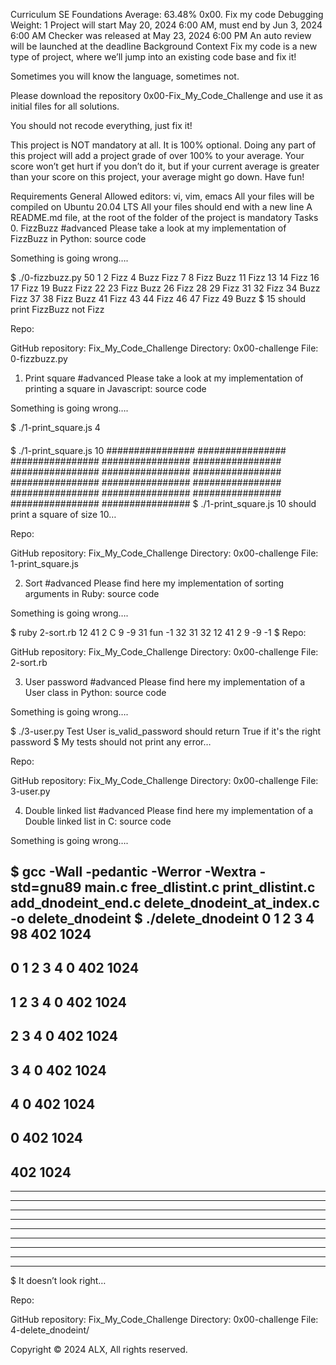
Curriculum
SE Foundations
Average: 63.48%
0x00. Fix my code
Debugging
 Weight: 1
 Project will start May 20, 2024 6:00 AM, must end by Jun 3, 2024 6:00 AM
 Checker was released at May 23, 2024 6:00 PM
 An auto review will be launched at the deadline
Background Context
Fix my code is a new type of project, where we’ll jump into an existing code base and fix it!

Sometimes you will know the language, sometimes not.

Please download the repository 0x00-Fix_My_Code_Challenge and use it as initial files for all solutions.

You should not recode everything, just fix it!

This project is NOT mandatory at all. It is 100% optional. Doing any part of this project will add a project grade of over 100% to your average. Your score won’t get hurt if you don’t do it, but if your current average is greater than your score on this project, your average might go down. Have fun!

Requirements
General
Allowed editors: vi, vim, emacs
All your files will be compiled on Ubuntu 20.04 LTS
All your files should end with a new line
A README.md file, at the root of the folder of the project is mandatory
Tasks
0. FizzBuzz
#advanced
Please take a look at my implementation of FizzBuzz in Python: source code

Something is going wrong….

$ ./0-fizzbuzz.py 50
1 2 Fizz 4 Buzz Fizz 7 8 Fizz Buzz 11 Fizz 13 14 Fizz 16 17 Fizz 19 Buzz Fizz 22 23 Fizz Buzz 26 Fizz 28 29 Fizz 31 32 Fizz 34 Buzz Fizz 37 38 Fizz Buzz 41 Fizz 43 44 Fizz 46 47 Fizz 49 Buzz
$
15 should print FizzBuzz not Fizz

Repo:

GitHub repository: Fix_My_Code_Challenge
Directory: 0x00-challenge
File: 0-fizzbuzz.py
  
1. Print square
#advanced
Please take a look at my implementation of printing a square in Javascript: source code

Something is going wrong….

$ ./1-print_square.js 4
####
####
####
####
$ ./1-print_square.js 10
################
################
################
################
################
################
################
################
################
################
################
################
################
################
################
################
$
./1-print_square.js 10 should print a square of size 10…

Repo:

GitHub repository: Fix_My_Code_Challenge
Directory: 0x00-challenge
File: 1-print_square.js
  
2. Sort
#advanced
Please find here my implementation of sorting arguments in Ruby: source code

Something is going wrong….

$ ruby 2-sort.rb 12 41 2 C 9 -9 31 fun -1 32
31
32
12
41
2
9
-9
-1
$
Repo:

GitHub repository: Fix_My_Code_Challenge
Directory: 0x00-challenge
File: 2-sort.rb
  
3. User password
#advanced
Please find here my implementation of a User class in Python: source code

Something is going wrong….

$ ./3-user.py 
Test User
is_valid_password should return True if it's the right password
$
My tests should not print any error…

Repo:

GitHub repository: Fix_My_Code_Challenge
Directory: 0x00-challenge
File: 3-user.py
  
4. Double linked list
#advanced
Please find here my implementation of a Double linked list in C: source code

Something is going wrong….

$ gcc -Wall -pedantic -Werror -Wextra -std=gnu89 main.c free_dlistint.c print_dlistint.c add_dnodeint_end.c delete_dnodeint_at_index.c -o delete_dnodeint
$ ./delete_dnodeint 
0
1
2
3
4
98
402
1024
-----------------
0
1
2
3
4
0
402
1024
-----------------
1
2
3
4
0
402
1024
-----------------
2
3
4
0
402
1024
-----------------
3
4
0
402
1024
-----------------
4
0
402
1024
-----------------
0
402
1024
-----------------
402
1024
-----------------
-----------------
-----------------
-----------------
-----------------
-----------------
-----------------
-----------------
-----------------
-----------------
$
It doesn’t look right…

Repo:

GitHub repository: Fix_My_Code_Challenge
Directory: 0x00-challenge
File: 4-delete_dnodeint/
 
Copyright © 2024 ALX, All rights reserved.

